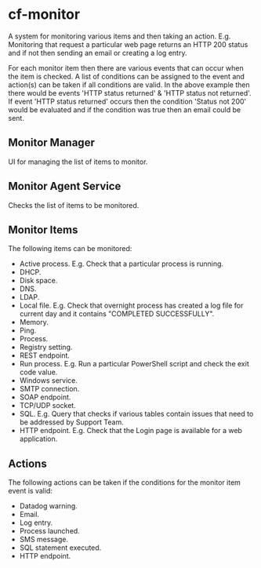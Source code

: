 # cf-monitor

A system for monitoring various items and then taking an action. E.g. Monitoring that request a particular
web page returns an HTTP 200 status and if not then sending an email or creating a log entry.

For each monitor item then there are various events that can occur when the item is checked. A list of conditions
can be assigned to the event and action(s) can be taken if all conditions are valid. In the above example then 
there would be events 'HTTP status returned' & 'HTTP status not returned'. If event 'HTTP status returned' occurs
then the condition 'Status not 200' would be evaluated and if the condition was true then an email could be sent.

Monitor Manager
---------------
UI for managing the list of items to monitor.

Monitor Agent Service
---------------------
Checks the list of items to be monitored.

Monitor Items
-------------
The following items can be monitored:
- Active process. E.g. Check that a particular process is running.
- DHCP.
- Disk space.
- DNS.
- LDAP.
- Local file. E.g. Check that overnight process has created a log file for current day and it contains "COMPLETED SUCCESSFULLY".
- Memory.
- Ping.
- Process.
- Registry setting.
- REST endpoint.
- Run process. E.g. Run a particular PowerShell script and check the exit code value.
- Windows service.
- SMTP connection.
- SOAP endpoint.
- TCP/UDP socket.
- SQL. E.g. Query that checks if various tables contain issues that need to be addressed by Support Team.
- HTTP endpoint. E.g. Check that the Login page is available for a web application.

Actions
-------
The following actions can be taken if the conditions for the monitor item event is valid:
- Datadog warning.
- Email.
- Log entry.
- Process launched.
- SMS message.
- SQL statement executed.
- HTTP endpoint.
